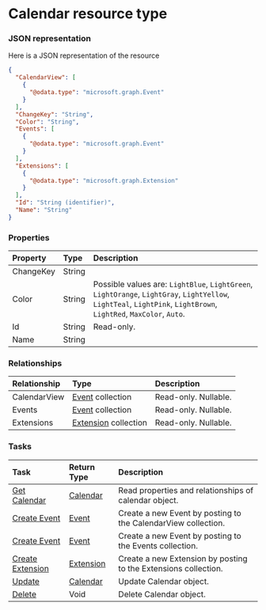# Calendar resource type



### JSON representation

Here is a JSON representation of the resource

<!-- {
  "blockType": "resource",
  "optionalProperties": [
    "CalendarView",
    "Events",
    "Extensions"
  ],
  "@odata.type": "microsoft.graph.Calendar"
}-->

```json
{
  "CalendarView": [
    {
      "@odata.type": "microsoft.graph.Event"
    }
  ],
  "ChangeKey": "String",
  "Color": "String",
  "Events": [
    {
      "@odata.type": "microsoft.graph.Event"
    }
  ],
  "Extensions": [
    {
      "@odata.type": "microsoft.graph.Extension"
    }
  ],
  "Id": "String (identifier)",
  "Name": "String"
}

```
### Properties
| Property	   | Type	|Description|
|:---------------|:--------|:----------|
|ChangeKey|String||
|Color|String| Possible values are: `LightBlue`, `LightGreen`, `LightOrange`, `LightGray`, `LightYellow`, `LightTeal`, `LightPink`, `LightBrown`, `LightRed`, `MaxColor`, `Auto`.|
|Id|String| Read-only.|
|Name|String||

### Relationships
| Relationship | Type	|Description|
|:---------------|:--------|:----------|
|CalendarView|[Event](event.md) collection| Read-only. Nullable.|
|Events|[Event](event.md) collection| Read-only. Nullable.|
|Extensions|[Extension](extension.md) collection| Read-only. Nullable.|

### Tasks

| Task		   | Return Type	|Description|
|:---------------|:--------|:----------|
|[Get Calendar](../api/calendar_get.md) | [Calendar](calendar.md) |Read properties and relationships of calendar object.|
|[Create Event](../api/calendar_post_calendarview.md) |[Event](event.md)| Create a new Event by posting to the CalendarView collection.|
|[Create Event](../api/calendar_post_events.md) |[Event](event.md)| Create a new Event by posting to the Events collection.|
|[Create Extension](../api/calendar_post_extensions.md) |[Extension](extension.md)| Create a new Extension by posting to the Extensions collection.|
|[Update](../api/calendar_update.md) | [Calendar](calendar.md)	|Update Calendar object. |
|[Delete](../api/calendar_delete.md) | Void	|Delete Calendar object. |

<!-- uuid: 930be1e3-8cf0-4d69-8f4c-bbd2b55e2005
2015-10-14 23:39:28 UTC -->
<!-- {
  "type": "#page.annotation",
  "description": "Calendar resource",
  "keywords": "",
  "section": "documentation",
  "tocPath": ""
}-->